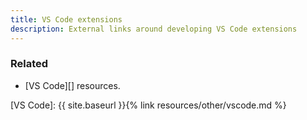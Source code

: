```yaml
---
title: VS Code extensions
description: External links around developing VS Code extensions
---
```



### Related

- [VS Code][] resources.

[VS Code]: {{ site.baseurl }}{% link resources/other/vscode.md %}
